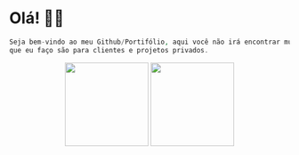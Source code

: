 # Olá! 👋🏻 
```php 
Seja bem-vindo ao meu Github/Portifólio, aqui você não irá encontrar muitas coisas, já que a maioria das coisas
que eu faço são para clientes e projetos privados.

```
<div align="center">
    <img height="150em" src="https://github-readme-stats.vercel.app/api?username=felipessh&layout=compact&langs_count=7&theme=react&hide_border=true"/>
    <img height="150em" src="https://github-readme-stats.vercel.app/api/top-langs/?username=felipessh&layout=compact&theme=react&hide_border=true&langs_count=7"/>
</div>
